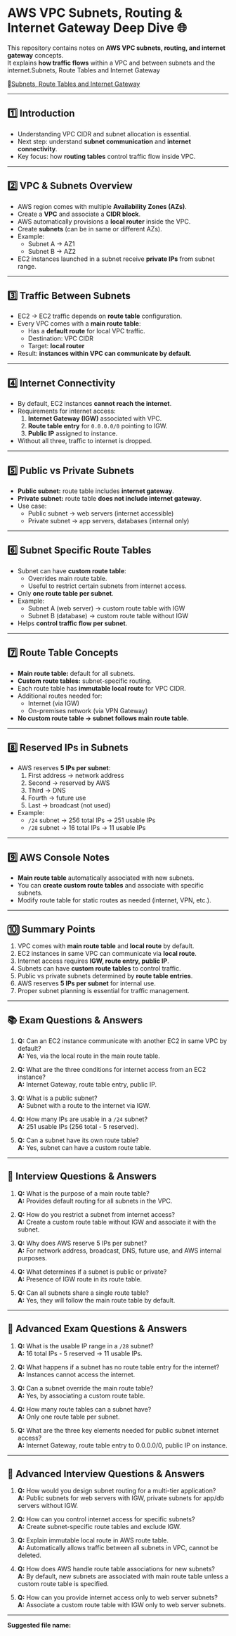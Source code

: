 # AWS VPC Subnets, Routing & Internet Gateway Deep Dive 🌐

This repository contains notes on **AWS VPC subnets, routing, and internet gateway** concepts.  
It explains **how traffic flows** within a VPC and between subnets and the internet.Subnets, Route Tables and Internet Gateway

🔗[Subnets, Route Tables and Internet Gateway]()

---

## 1️⃣ Introduction

- Understanding VPC CIDR and subnet allocation is essential.  
- Next step: understand **subnet communication** and **internet connectivity**.  
- Key focus: how **routing tables** control traffic flow inside VPC.

---

## 2️⃣ VPC & Subnets Overview

- AWS region comes with multiple **Availability Zones (AZs)**.  
- Create a **VPC** and associate a **CIDR block**.  
- AWS automatically provisions a **local router** inside the VPC.  
- Create **subnets** (can be in same or different AZs).  
- Example:
  - Subnet A → AZ1  
  - Subnet B → AZ2  
- EC2 instances launched in a subnet receive **private IPs** from subnet range.  

---

## 3️⃣ Traffic Between Subnets

- EC2 → EC2 traffic depends on **route table** configuration.  
- Every VPC comes with a **main route table**:
  - Has a **default route** for local VPC traffic.  
  - Destination: VPC CIDR  
  - Target: **local router**  
- Result: **instances within VPC can communicate by default**.

---

## 4️⃣ Internet Connectivity

- By default, EC2 instances **cannot reach the internet**.  
- Requirements for internet access:
  1. **Internet Gateway (IGW)** associated with VPC.  
  2. **Route table entry** for `0.0.0.0/0` pointing to IGW.  
  3. **Public IP** assigned to instance.  
- Without all three, traffic to internet is dropped.  

---

## 5️⃣ Public vs Private Subnets

- **Public subnet:** route table includes **internet gateway**.  
- **Private subnet:** route table **does not include internet gateway**.  
- Use case:
  - Public subnet → web servers (internet accessible)  
  - Private subnet → app servers, databases (internal only)

---

## 6️⃣ Subnet Specific Route Tables

- Subnet can have **custom route table**:
  - Overrides main route table.  
  - Useful to restrict certain subnets from internet access.  
- Only **one route table per subnet**.  
- Example:
  - Subnet A (web server) → custom route table with IGW  
  - Subnet B (database) → custom route table without IGW  
- Helps **control traffic flow per subnet**.

---

## 7️⃣ Route Table Concepts

- **Main route table:** default for all subnets.  
- **Custom route tables:** subnet-specific routing.  
- Each route table has **immutable local route** for VPC CIDR.  
- Additional routes needed for:
  - Internet (via IGW)  
  - On-premises network (via VPN Gateway)  
- **No custom route table → subnet follows main route table.**

---

## 8️⃣ Reserved IPs in Subnets

- AWS reserves **5 IPs per subnet**:
  1. First address → network address  
  2. Second → reserved by AWS  
  3. Third → DNS  
  4. Fourth → future use  
  5. Last → broadcast (not used)  
- Example:
  - `/24` subnet → 256 total IPs → 251 usable IPs  
  - `/28` subnet → 16 total IPs → 11 usable IPs  

---

## 9️⃣ AWS Console Notes

- **Main route table** automatically associated with new subnets.  
- You can **create custom route tables** and associate with specific subnets.  
- Modify route table for static routes as needed (internet, VPN, etc.).  

---

## 🔟 Summary Points

1. VPC comes with **main route table** and **local route** by default.  
2. EC2 instances in same VPC can communicate via **local route**.  
3. Internet access requires **IGW, route entry, public IP**.  
4. Subnets can have **custom route tables** to control traffic.  
5. Public vs private subnets determined by **route table entries**.  
6. AWS reserves **5 IPs per subnet** for internal use.  
7. Proper subnet planning is essential for traffic management.

---

## 📚 Exam Questions & Answers

1. **Q:** Can an EC2 instance communicate with another EC2 in same VPC by default?  
   **A:** Yes, via the local route in the main route table.  

2. **Q:** What are the three conditions for internet access from an EC2 instance?  
   **A:** Internet Gateway, route table entry, public IP.  

3. **Q:** What is a public subnet?  
   **A:** Subnet with a route to the internet via IGW.  

4. **Q:** How many IPs are usable in a `/24` subnet?  
   **A:** 251 usable IPs (256 total - 5 reserved).  

5. **Q:** Can a subnet have its own route table?  
   **A:** Yes, subnet can have a custom route table.  

---

## 💼 Interview Questions & Answers

1. **Q:** What is the purpose of a main route table?  
   **A:** Provides default routing for all subnets in the VPC.  

2. **Q:** How do you restrict a subnet from internet access?  
   **A:** Create a custom route table without IGW and associate it with the subnet.  

3. **Q:** Why does AWS reserve 5 IPs per subnet?  
   **A:** For network address, broadcast, DNS, future use, and AWS internal purposes.  

4. **Q:** What determines if a subnet is public or private?  
   **A:** Presence of IGW route in its route table.  

5. **Q:** Can all subnets share a single route table?  
   **A:** Yes, they will follow the main route table by default.

---

## 🧮 Advanced Exam Questions & Answers

1. **Q:** What is the usable IP range in a `/28` subnet?  
   **A:** 16 total IPs - 5 reserved → 11 usable IPs.  

2. **Q:** What happens if a subnet has no route table entry for the internet?  
   **A:** Instances cannot access the internet.  

3. **Q:** Can a subnet override the main route table?  
   **A:** Yes, by associating a custom route table.  

4. **Q:** How many route tables can a subnet have?  
   **A:** Only one route table per subnet.  

5. **Q:** What are the three key elements needed for public subnet internet access?  
   **A:** Internet Gateway, route table entry to 0.0.0.0/0, public IP on instance.  

---

## 🚀 Advanced Interview Questions & Answers

1. **Q:** How would you design subnet routing for a multi-tier application?  
   **A:** Public subnets for web servers with IGW, private subnets for app/db servers without IGW.  

2. **Q:** How can you control internet access for specific subnets?  
   **A:** Create subnet-specific route tables and exclude IGW.  

3. **Q:** Explain immutable local route in AWS route table.  
   **A:** Automatically allows traffic between all subnets in VPC, cannot be deleted.  

4. **Q:** How does AWS handle route table associations for new subnets?  
   **A:** By default, new subnets are associated with main route table unless a custom route table is specified.  

5. **Q:** How can you provide internet access only to web server subnets?  
   **A:** Associate a custom route table with IGW only to web server subnets.  

---

**Suggested file name:**  
